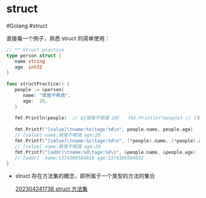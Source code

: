 # struct

<!--more-->

#Golang #struct 

直接看一个例子，熟悉 struct 的简单使用：
```go
// ** struct practice  
type person struct {  
   name string  
   age  int32  
}  
  
func structPractice() {  
   people := &person{  
      name: "索隆不喝酒",  
      age:  20,  
   }  
  
   fmt.Println(people)  // &{索隆不喝酒 20}   fmt.Println(*people) // {索隆不喝酒 20}   fmt.Println(&people) // 0x1400000e038  
  
   fmt.Printf("[value]\tname:%s\tage:%d\n", people.name, people.age)  
   // [value] name:索隆不喝酒 age:20   
   fmt.Printf("[value]\tname:%s\tage:%d\n", (*people).name, (*people).age)  
   // [value] name:索隆不喝酒 age:20   
   fmt.Printf("[addr]\tname:%d\tage:%d\n", &people.name, &people.age)  
   // [addr]  name:1374389584016 age:1374389584032  
}
```

- struct 存在方法集的概念，即所属于一个类型的方法的集合

	[202304241738 struct 方法集](content/posts/go/golang-why/202304241738%20struct%20方法集.md)
